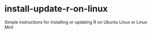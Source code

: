 # install-update-r-on-linux
Simple instructions for installing or updating R on Ubuntu Linux or Linux Mint
